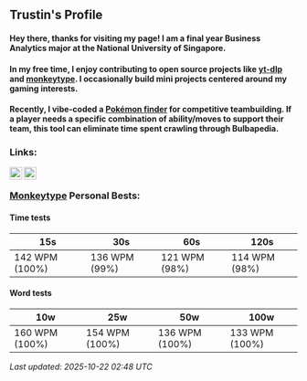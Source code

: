 ## Trustin's Profile

#### Hey there, thanks for visiting my page! I am a final year Business Analytics major at the National University of Singapore.

#### In my free time, I enjoy contributing to open source projects like [yt-dlp](https://github.com/yt-dlp/yt-dlp) and [monkeytype](https://github.com/monkeytypegame/monkeytype). I occasionally build mini projects centered around my gaming interests. 

#### Recently, I vibe-coded a [Pokémon finder](https://findmons.onrender.com) for competitive teambuilding. If a player needs a specific combination of ability/moves to support their team, this tool can eliminate time spent crawling through Bulbapedia.

### Links:

[<img align="left" width="22px" src="https://github.com/gauravghongde/social-icons/blob/master/SVG/Color/WWW.svg" />][website]
[<img align="left" width="22px" src="https://github.com/gauravghongde/social-icons/blob/master/SVG/Color/LinkedIN.svg" />][linkedin]
<br />

[website]: https://trwstin.github.io
[linkedin]: https://linkedin.com/in/trwstin


<!-- MONKEYTYPE:START -->
### [Monkeytype](https://monkeytype.com/profile/wambo) Personal Bests:

#### Time tests
| 15s | 30s | 60s | 120s |
| --- | --- | --- | --- |
| 142 WPM (100%) | 136 WPM (99%) | 121 WPM (98%) | 114 WPM (98%) |

#### Word tests
| 10w | 25w | 50w | 100w |
| --- | --- | --- | --- |
| 160 WPM (100%) | 154 WPM (100%) | 136 WPM (100%) | 133 WPM (100%) |

_Last updated: 2025-10-22 02:48 UTC_
<!-- MONKEYTYPE:END -->
